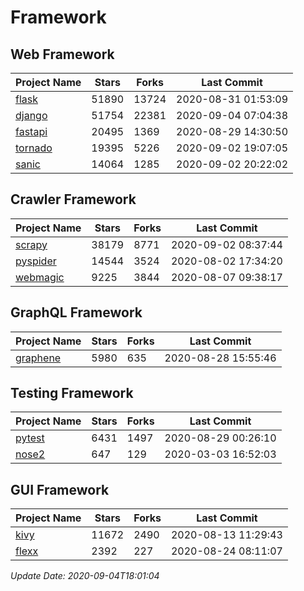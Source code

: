 # Framework

## Web Framework

| Project Name | Stars | Forks | Last Commit |
| ------------ | ----- | ----- | ----------- |
| [flask](https://github.com/pallets/flask) | 51890 | 13724 | 2020-08-31 01:53:09 |
| [django](https://github.com/django/django) | 51754 | 22381 | 2020-09-04 07:04:38 |
| [fastapi](https://github.com/tiangolo/fastapi) | 20495 | 1369 | 2020-08-29 14:30:50 |
| [tornado](https://github.com/tornadoweb/tornado) | 19395 | 5226 | 2020-09-02 19:07:05 |
| [sanic](https://github.com/huge-success/sanic) | 14064 | 1285 | 2020-09-02 20:22:02 |

## Crawler Framework

| Project Name | Stars | Forks | Last Commit |
| ------------ | ----- | ----- | ----------- |
| [scrapy](https://github.com/scrapy/scrapy) | 38179 | 8771 | 2020-09-02 08:37:44 |
| [pyspider](https://github.com/binux/pyspider) | 14544 | 3524 | 2020-08-02 17:34:20 |
| [webmagic](https://github.com/code4craft/webmagic) | 9225 | 3844 | 2020-08-07 09:38:17 |

## GraphQL Framework

| Project Name | Stars | Forks | Last Commit |
| ------------ | ----- | ----- | ----------- |
| [graphene](https://github.com/graphql-python/graphene) | 5980 | 635 | 2020-08-28 15:55:46 |

## Testing Framework

| Project Name | Stars | Forks | Last Commit |
| ------------ | ----- | ----- | ----------- |
| [pytest](https://github.com/pytest-dev/pytest) | 6431 | 1497 | 2020-08-29 00:26:10 |
| [nose2](https://github.com/nose-devs/nose2) | 647 | 129 | 2020-03-03 16:52:03 |

## GUI Framework

| Project Name | Stars | Forks | Last Commit |
| ------------ | ----- | ----- | ----------- |
| [kivy](https://github.com/kivy/kivy) | 11672 | 2490 | 2020-08-13 11:29:43 |
| [flexx](https://github.com/flexxui/flexx) | 2392 | 227 | 2020-08-24 08:11:07 |

*Update Date: 2020-09-04T18:01:04*